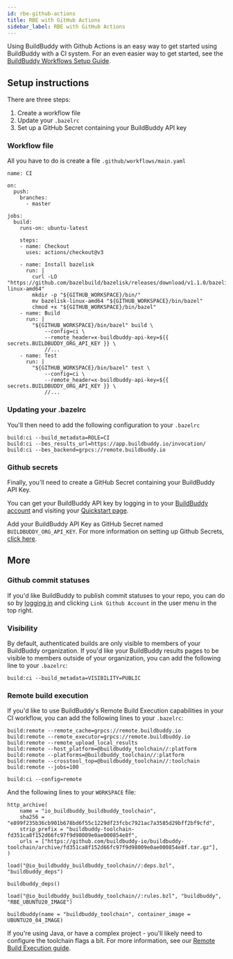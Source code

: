 ```yaml
---
id: rbe-github-actions
title: RBE with GitHub Actions
sidebar_label: RBE with GitHub Actions
---
```


Using BuildBuddy with Github Actions is an easy way to get started using BuildBuddy with a CI system. For an even easier way to get started, see the [BuildBuddy Workflows Setup Guide](workflows-setup.md).

## Setup instructions

There are three steps:

1. Create a workflow file
1. Update your `.bazelrc`
1. Set up a GitHub Secret containing your BuildBuddy API key

### Workflow file

All you have to do is create a file `.github/workflows/main.yaml`

```
name: CI

on:
  push:
    branches:
      - master

jobs:
  build:
    runs-on: ubuntu-latest

    steps:
    - name: Checkout
      uses: actions/checkout@v3

    - name: Install bazelisk
      run: |
        curl -LO "https://github.com/bazelbuild/bazelisk/releases/download/v1.1.0/bazelisk-linux-amd64"
        mkdir -p "${GITHUB_WORKSPACE}/bin/"
        mv bazelisk-linux-amd64 "${GITHUB_WORKSPACE}/bin/bazel"
        chmod +x "${GITHUB_WORKSPACE}/bin/bazel"
    - name: Build
      run: |
        "${GITHUB_WORKSPACE}/bin/bazel" build \
            --config=ci \
            --remote_header=x-buildbuddy-api-key=${{ secrets.BUILDBUDDY_ORG_API_KEY }} \
            //...
    - name: Test
      run: |
        "${GITHUB_WORKSPACE}/bin/bazel" test \
            --config=ci \
            --remote_header=x-buildbuddy-api-key=${{ secrets.BUILDBUDDY_ORG_API_KEY }} \
            //...

```

### Updating your .bazelrc

You'll then need to add the following configuration to your `.bazelrc`

```
build:ci --build_metadata=ROLE=CI
build:ci --bes_results_url=https://app.buildbuddy.io/invocation/
build:ci --bes_backend=grpcs://remote.buildbuddy.io
```

### Github secrets

Finally, you'll need to create a GitHub Secret containing your BuildBuddy API Key.

You can get your BuildBuddy API key by logging in to your [BuildBuddy account](https://app.buildbuddy.io) and visiting your [Quickstart page](https://app.buildbuddy.io/docs/setup/).

Add your BuildBuddy API Key as GitHub Secret named `BUILDBUDDY_ORG_API_KEY`. For more information on setting up Github Secrets, [click here](https://docs.github.com/en/actions/configuring-and-managing-workflows/creating-and-storing-encrypted-secrets).

## More

### Github commit statuses

If you'd like BuildBuddy to publish commit statuses to your repo, you can do so by [logging in](https://app.buildbuddy.io) and clicking `Link Github Account` in the user menu in the top right.

### Visibility

By default, authenticated builds are only visible to members of your BuildBuddy organization. If you'd like your BuildBuddy results pages to be visible to members outside of your organization, you can add the following line to your `.bazelrc`:

```
build:ci --build_metadata=VISIBILITY=PUBLIC
```

### Remote build execution

If you'd like to use BuildBuddy's Remote Build Execution capabilities in your CI workflow, you can add the following lines to your `.bazelrc`:

```
build:remote --remote_cache=grpcs://remote.buildbuddy.io
build:remote --remote_executor=grpcs://remote.buildbuddy.io
build:remote --remote_upload_local_results
build:remote --host_platform=@buildbuddy_toolchain//:platform
build:remote --platforms=@buildbuddy_toolchain//:platform
build:remote --crosstool_top=@buildbuddy_toolchain//:toolchain
build:remote --jobs=100

build:ci --config=remote
```

And the following lines to your `WORKSPACE` file:

```
http_archive(
    name = "io_buildbuddy_buildbuddy_toolchain",
    sha256 = "e899f235b36cb901b678bd6f55c1229df23fcbc7921ac7a3585d29bff2bf9cfd",
    strip_prefix = "buildbuddy-toolchain-fd351ca8f152d66fc97f9d98009e0ae000854e8f",
    urls = ["https://github.com/buildbuddy-io/buildbuddy-toolchain/archive/fd351ca8f152d66fc97f9d98009e0ae000854e8f.tar.gz"],
)

load("@io_buildbuddy_buildbuddy_toolchain//:deps.bzl", "buildbuddy_deps")

buildbuddy_deps()

load("@io_buildbuddy_buildbuddy_toolchain//:rules.bzl", "buildbuddy", "RBE_UBUNTU20_IMAGE")

buildbuddy(name = "buildbuddy_toolchain", container_image = UBUNTU20_04_IMAGE)
```

If you're using Java, or have a complex project - you'll likely need to configure the toolchain flags a bit. For more information, see our [Remote Build Execution guide](rbe-setup.md).
